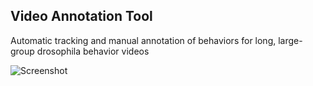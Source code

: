 ## Video Annotation Tool
Automatic tracking and manual annotation of behaviors for long, large-group drosophila behavior videos

![Screenshot](https://i.imgur.com/GaJHOzO.png)
